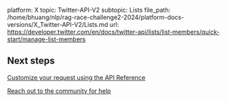 platform: X
topic: Twitter-API-V2
subtopic: Lists
file_path: /home/bhuang/nlp/rag-race-challenge2-2024/platform-docs-versions/X_Twitter-API-V2/Lists.md
url: https://developer.twitter.com/en/docs/twitter-api/lists/list-members/quick-start/manage-list-members

## Next steps

[Customize your request using the API Reference](https://developer.twitter.com/en/docs/twitter-api/lists/list-members/api-reference "Customize your request using the API Reference")

[Reach out to the community for help](https://twittercommunity.com/ "Reach out to the community for help")